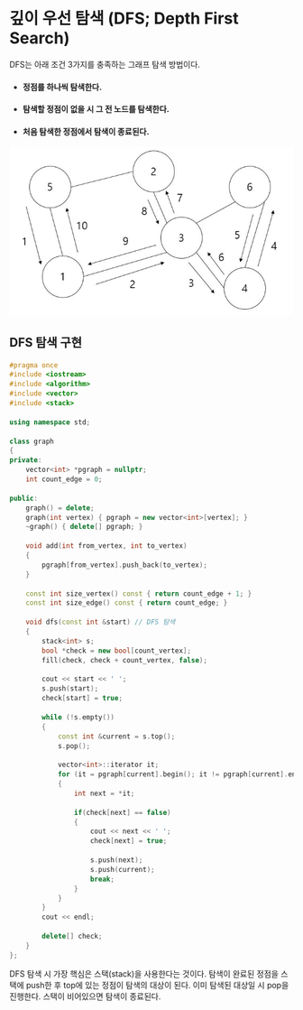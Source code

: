 깊이 우선 탐색 (DFS; Depth First Search)
==============
DFS는 아래 조건 3가지를 충족하는 그래프 탐색 방법이다.
- #### 정점를 하나씩 탐색한다.
- #### 탐색할 정점이 없을 시 그 전 노드를 탐색한다.
- #### 처음 탐색한 정점에서 탐색이 종료된다.

<cemter><img src = "./img/DFS.JPG"></center>

DFS 탐색 구현
---------
```C++
#pragma once
#include <iostream>
#include <algorithm>
#include <vector>
#include <stack>

using namespace std;

class graph
{
private:
    vector<int> *pgraph = nullptr;
    int count_edge = 0;

public:
    graph() = delete;
    graph(int vertex) { pgraph = new vector<int>[vertex]; }
    ~graph() { delete[] pgraph; }

    void add(int from_vertex, int to_vertex)
    {
        pgraph[from_vertex].push_back(to_vertex);
    }

    const int size_vertex() const { return count_edge + 1; }
    const int size_edge() const { return count_edge; }

    void dfs(const int &start) // DFS 탐색
    {
        stack<int> s;
        bool *check = new bool[count_vertex];
        fill(check, check + count_vertex, false);

        cout << start << ' ';
        s.push(start);
        check[start] = true;

        while (!s.empty())
        {
            const int &current = s.top();
            s.pop();

            vector<int>::iterator it;
            for (it = pgraph[current].begin(); it != pgraph[current].end(); it++)
            {
                int next = *it;

                if(check[next] == false)
                {
                    cout << next << ' ';
                    check[next] = true;

                    s.push(next);
                    s.push(current);
                    break;
                }
            }
        }
        cout << endl;

        delete[] check;
    }
};
```
DFS 탐색 시 가장 핵심은 스택(stack)을 사용한다는 것이다. 탐색이 완료된 정점을 스택에 push한 후 top에 있는 정점이 탐색의 대상이 된다. 이미 탐색된 대상일 시 pop을 진행한다. 스택이 비어있으면 탐색이 종료된다.